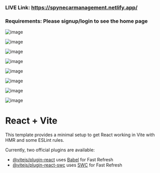 ### LIVE Link: https://spynecarmanagement.netlify.app/
### Requirements: Please signup/login to see the home page

![image](https://github.com/user-attachments/assets/ecfc9867-bbb2-49b3-939d-72de55f461e8)

![image](https://github.com/user-attachments/assets/9a8cad59-cbab-41bb-b976-70cf340e6f21)

![image](https://github.com/user-attachments/assets/1637bfaf-f1f3-4b15-8d51-ed335a2a7b96)

![image](https://github.com/user-attachments/assets/4fc1a8ec-ed7f-4cbd-84fe-ba2a26b8be44)

![image](https://github.com/user-attachments/assets/cadc135e-4382-4fb5-bb22-8bec5e1f9e5e)

![image](https://github.com/user-attachments/assets/c052505d-98c0-4871-9e85-58f335c30559)

![image](https://github.com/user-attachments/assets/4059dac5-87a2-4f92-a9a0-a10fb5b65296)

![image](https://github.com/user-attachments/assets/e17b4070-1af4-4c99-8a6c-f067a6e09899)





# React + Vite

This template provides a minimal setup to get React working in Vite with HMR and some ESLint rules.

Currently, two official plugins are available:

- [@vitejs/plugin-react](https://github.com/vitejs/vite-plugin-react/blob/main/packages/plugin-react/README.md) uses [Babel](https://babeljs.io/) for Fast Refresh
- [@vitejs/plugin-react-swc](https://github.com/vitejs/vite-plugin-react-swc) uses [SWC](https://swc.rs/) for Fast Refresh
